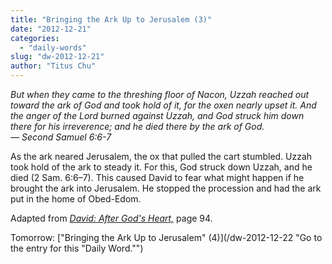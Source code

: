 ```yaml
---
title: "Bringing the Ark Up to Jerusalem (3)"
date: "2012-12-21"
categories: 
  - "daily-words"
slug: "dw-2012-12-21"
author: "Titus Chu"
---
```


_But when they came to the threshing floor of Nacon, Uzzah reached out toward the ark of God and took hold of it, for the oxen nearly upset it. And the anger of the Lord burned against Uzzah, and God struck him down there for his irreverence; and he died there by the ark of God._  
_— Second Samuel 6:6-7_

As the ark neared Jerusalem, the ox that pulled the cart stumbled. Uzzah took hold of the ark to steady it. For this, God struck down Uzzah, and he died (2 Sam. 6:6–7). This caused David to fear what might happen if he brought the ark into Jerusalem. He stopped the procession and had the ark put in the home of Obed-Edom.

Adapted from _[David: After God's Heart,](/book-david "Go to the listing for this book.")_ page 94.

Tomorrow: ["Bringing the Ark Up to Jerusalem" (4)](/dw-2012-12-22 "Go to the entry for this "Daily Word."")
